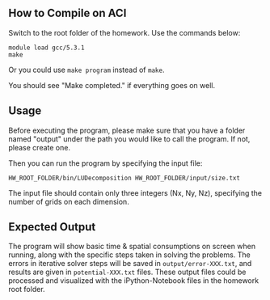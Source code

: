 ## How to Compile on ACI

Switch to the root folder of the homework. Use the commands below:

    module load gcc/5.3.1
    make

Or you could use `make program` instead of `make`.

You should see "Make completed." if everything goes on well.

## Usage

Before executing the program, please make sure that you have a folder named "output" under the path you would like to call the program. If not, please create one.

Then you can run the program by specifying the input file:

    HW_ROOT_FOLDER/bin/LUDecomposition HW_ROOT_FOLDER/input/size.txt

The input file should contain only three integers (Nx, Ny, Nz), specifying the number of grids on each dimension.

## Expected Output

The program will show basic time & spatial consumptions on screen when running, along with the specific steps taken in solving the problems. The errors in iterative solver steps will be saved in `output/error-XXX.txt`, and results are given in `potential-XXX.txt` files. These output files could be processed and visualized with the iPython-Notebook files in the homework root folder.
